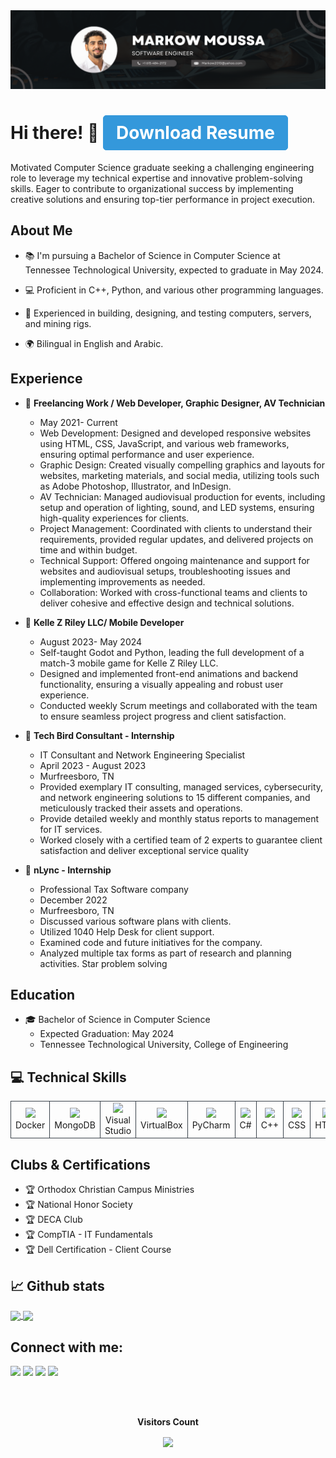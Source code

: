 <img src="./Assets/banner.png" />

# Hi there! 👋 <a href="https://drive.google.com/file/d/190el3kcyvrLLXGr1hBLaQEjUe7o8m8rZ/view?usp=sharing" style="text-decoration: none; padding: 10px 20px; background-color: #3498db; color: #fff; border-radius: 5px; border: 1px solid #3498db; text-align: center; display: inline-block;">Download Resume</a>




Motivated Computer Science graduate seeking a challenging engineering role to leverage my technical expertise and innovative problem-solving skills. Eager to contribute to organizational success by implementing creative solutions and ensuring top-tier performance in project execution.


## About Me

- 📚 I'm pursuing a Bachelor of Science in Computer Science at Tennessee Technological University, expected to graduate in May 2024.

- 💻 Proficient in C++, Python, and various other programming languages.

- 🔧 Experienced in building, designing, and testing computers, servers, and mining rigs.

- 🌍 Bilingual in English and Arabic.


## Experience

- 💼 **Freelancing Work / Web Developer, Graphic Designer, AV Technician**
  - May 2021- Current
  - Web Development: Designed and developed responsive websites using HTML, CSS, JavaScript, and various web frameworks, 
    ensuring optimal performance and user experience.  
  - Graphic Design: Created visually compelling graphics and layouts for websites, marketing materials, and social media, utilizing tools 
    such as Adobe Photoshop, Illustrator, and InDesign.
  - AV Technician: Managed audiovisual production for events, including setup and operation of lighting, sound, and LED systems, 
    ensuring high-quality experiences for clients.  
  - Project Management: Coordinated with clients to understand their requirements, provided regular updates, and delivered projects 
    on time and within budget.
  - Technical Support: Offered ongoing maintenance and support for websites and audiovisual setups, troubleshooting issues and 
    implementing improvements as needed.
  - Collaboration: Worked with cross-functional teams and clients to deliver cohesive and effective design and technical solutions.
 
- 💼 **Kelle Z Riley LLC/ Mobile Developer**
  - August 2023- May 2024
  - Self-taught Godot and Python, leading the full development of a match-3 mobile game for Kelle Z Riley LLC.
  - Designed and implemented front-end animations and backend functionality, ensuring a visually appealing and robust user 
    experience.
  - Conducted weekly Scrum meetings and collaborated with the team to ensure seamless project progress and client satisfaction. 
    
- 💼 **Tech Bird Consultant - Internship**
  - IT Consultant and Network Engineering Specialist
  - April 2023 - August 2023
  - Murfreesboro, TN
  - Provided exemplary IT consulting, managed services, cybersecurity, and network engineering solutions to 15 different companies, 
    and meticulously tracked their assets and operations.
  - Provide detailed weekly and monthly status reports to management for IT services.
  - Worked closely with a certified team of 2 experts to guarantee client satisfaction and deliver exceptional service quality

- 💼 **nLync - Internship**
  - Professional Tax Software company
  - December 2022
  - Murfreesboro, TN
  - Discussed various software plans with clients.
  - Utilized 1040 Help Desk for client support.
  - Examined code and future initiatives for the company.
  - Analyzed multiple tax forms as part of research and planning activities. Star problem solving

## Education

- 🎓 Bachelor of Science in Computer Science
  - Expected Graduation: May 2024
  - Tennessee Technological University, College of Engineering

## 💻 Technical Skills

<table>
    <tr>
        <td align="center" style="border:1px solid #3A424A">
            <img src="https://img.shields.io/badge/Docker-%23099CE3.svg?style=for-the-badge&logo=docker&logoColor=white">
            <br>Docker
        </td>
        <td align="center" style="border:1px solid #3A424A">
            <img src="https://img.shields.io/badge/MongoDB-%2347A248.svg?style=for-the-badge&logo=mongodb&logoColor=white">
            <br>MongoDB
        </td>
        <td align="center" style="border:1px solid #3A424A">
            <img src="https://img.shields.io/badge/Visual%20Studio-%235C2D91.svg?style=for-the-badge&logo=visual-studio&logoColor=white">
            <br>Visual Studio
        </td>
        <td align="center" style="border:1px solid #3A424A">
            <img src="https://img.shields.io/badge/VirtualBox-%230080FF.svg?style=for-the-badge&logo=virtualbox&logoColor=white">
            <br>VirtualBox
        </td>
        <td align="center" style="border:1px solid #3A424A">
            <img src="https://img.shields.io/badge/PyCharm-%230E4D91.svg?style=for-the-badge&logo=pycharm&logoColor=white">
            <br>PyCharm
        </td>
        <td align="center" style="border:1px solid #3A424A">
            <img src="https://img.shields.io/badge/C%23-%230099CC.svg?style=for-the-badge&logo=c-sharp&logoColor=white">
            <br>C#
        </td>
        <td align="center" style="border:1px solid #3A424A">
            <img src="https://img.shields.io/badge/C++-%2300599C.svg?style=for-the-badge&logo=c%2B%2B&logoColor=white">
            <br>C++
        </td>
        <td align="center" style="border:1px solid #3A424A">
            <img src="https://img.shields.io/badge/CSS-%230096E6.svg?style=for-the-badge&logo=css3&logoColor=white">
            <br>CSS
        </td>
        <td align="center" style="border:1px solid #3A424A">
            <img src="https://img.shields.io/badge/HTML-%23E34F26.svg?style=for-the-badge&logo=html5&logoColor=white">
            <br>HTML
        </td>
        <td align="center" style="border:1px solid #3A424A">
            <img src="https://img.shields.io/badge/SQL-%230099CC.svg?style=for-the-badge&logo=sql&logoColor=white">
            <br>SQL
        </td>
        <td align="center" style="border:1px solid #3A424A">
            <img src="https://img.shields.io/badge/MATLAB-%23CC2927.svg?style=for-the-badge&logo=mathworks&logoColor=white">
            <br>MATLAB
        </td>
        <td align="center" style="border:1px solid #3A424A">
            <img src="https://img.shields.io/badge/PYTHON-%23CC2927.svg?style=for-the-badge&logo=mathworks&logoColor=white">
            <br>Python
        </td>
    </tr>
</table>


## Clubs & Certifications

- 🏆 Orthodox Christian Campus Ministries
- 🏆 National Honor Society
- 🏆 DECA Club
- 🏆 CompTIA - IT Fundamentals
- 🏆 Dell Certification - Client Course

## 📈 Github stats
<a href="https://github.com/markow2010/github-readme-stats">
  <img height=200 align="center" src="https://github-readme-stats.vercel.app/api?username=markow2010&card_width=250" />
</a>
<a href="https://github.com/markow2010/convoychat">
  <img height=200 align="center" src="https://github-readme-stats.vercel.app/api/top-langs?username=markow2010&layout=compact&langs_count=8&card_width=250" />
</a>

## Connect with me:

[<img src="https://img.shields.io/badge/github-%231DA1F2.svg?&style=for-the-badge&logo=github&logoColor=white&color=black" />](https://github.com/markow2010) 
[<img src="https://img.shields.io/badge/email-%2312100E.svg?&style=for-the-badge&logo=email&logoColor=white&color=black" />](mailto:Markow2010@yahoo.com)
[<img src="https://img.shields.io/badge/instagram-%2312100E.svg?&style=for-the-badge&logo=instagram&logoColor=white&color=black" />](https://www.instagram.com/markow2010)
<a href="tel:(615) 484-2172"><img src="https://img.shields.io/badge/Contact-%2312100E.svg?&style=for-the-badge&logo=phone&logoColor=white&color=black" /></a>


<br/>

<div align="center">
<br><p align="centre"><b>Visitors Count</b></p>  
<p align="center"><img align="center" src="https://profile-counter.glitch.me/{markow2010}/count.svg" /></p> 
<br></div>
